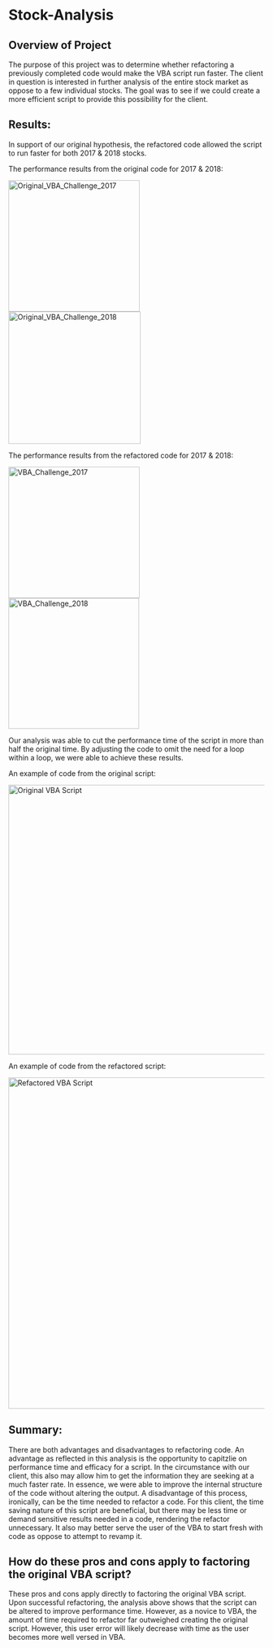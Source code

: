# Stock-Analysis

## Overview of Project
The purpose of this project was to determine whether refactoring a previously completed code would make the VBA script run faster. The client in question is interested in further analysis of the entire stock market as oppose to a few individual stocks. The goal was  to see if we could create a more efficient script to provide this possibility for the client. 

## Results: 
  In support of our original hypothesis, the refactored code allowed the script to run faster for both 2017 & 2018 stocks. 
  
  The performance results from the original code for 2017 & 2018:
  
  <img width="258" alt="Original_VBA_Challenge_2017" src="https://user-images.githubusercontent.com/95551195/148663549-3d7914e2-1687-48fd-8b98-0eb001bc616b.png">  <img width="260" alt="Original_VBA_Challenge_2018" src="https://user-images.githubusercontent.com/95551195/148663583-5c843a79-d979-4e0c-9896-f7feefc581e5.png">

   The performance results from the refactored code for 2017 & 2018:
    
<img width="258" alt="VBA_Challenge_2017" src="https://user-images.githubusercontent.com/95551195/148663550-26605a2b-9032-4055-9025-d55c38773346.png">  <img width="257" alt="VBA_Challenge_2018" src="https://user-images.githubusercontent.com/95551195/148663587-f84bf187-f24a-4499-962f-4d60a673abfa.png">

  Our analysis was able to cut the performance time of the script in more than half the original time. By adjusting the code to omit the need for a loop within a     loop, we were able to achieve these results.
  
  An example of code from the original script:
  
  <img width="530" alt="Original VBA Script" src="https://user-images.githubusercontent.com/95551195/148663818-cd464c1d-ba99-4d45-a084-62d82bb47ad7.png">

  
  An example of code from the refactored script:
  
  <img width="651" alt="Refactored VBA Script" src="https://user-images.githubusercontent.com/95551195/148663819-9cc2b212-8216-4ae0-b7d4-504bc3634773.png">

  
  
## Summary: 

There are both advantages and disadvantages to refactoring code. An advantage as reflected in this analysis is the opportunity to capitzlie on performance time and efficacy for a script. In the circumstance with our client, this also may allow him to get the information they are seeking at a much faster rate. In essence, we were able to improve the internal structure of the code without altering the output.  A disadvantage of this process, ironically, can be the time needed to refactor a code. For this client, the time saving nature of this script are beneficial, but there may be less time or demand sensitive results needed in a code, rendering the refactor unnecessary. It also may better serve the user of the VBA to start fresh with code as oppose to attempt to revamp it.

## How do these pros and cons apply to factoring the original VBA script?

These pros and cons apply directly to factoring the original VBA script. Upon successful refactoring, the analysis above shows that the script can be altered to improve performance time. However, as a novice to VBA, the amount of time required to refactor far outweighed creating the original script. However, this user error will likely decrease with time as the user becomes more well versed in VBA. 
